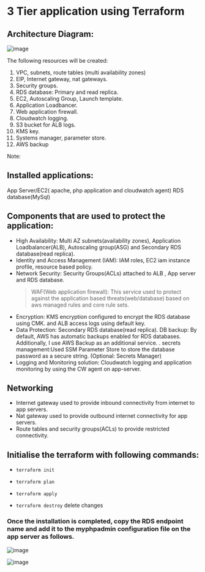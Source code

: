 # 3 Tier application using Terraform

## Architecture Diagram:
![image](https://github.com/gtmnagalla/3tier/assets/85630305/8e25b360-2cdc-4c31-a09e-b5ea70025316)


The following resources will be created:
1. VPC, subnets, route tables (multi availability zones)
2. EIP, Internet gateway, nat gateways.
3. Security groups.
4. RDS database: Primary and read replica.
5. EC2, Autoscaling Group, Launch template.
6. Application Loadbancer.
7. Web application firewall.
8. Cloudwatch logging.
9. S3 bucket for ALB logs.
10. KMS key.
11. Systems manager, parameter store.
12. AWS backup

Note: 

## Installed applications:
App Server/EC2( apache, php application and cloudwatch agent)
RDS database(MySql)

## Components that are used to protect the application:
- High Availability: Multi AZ subnets(availability zones), Application Loadbalancer(ALB), Autoscaling group(ASG) and Secondary RDS database(read replica).
- Identity and Access Management (IAM): IAM roles, EC2 iam instance profile, resource based policy.
- Network Security: Security Groups(ACLs) attached to ALB , App server and RDS database.
  > WAF(Web application firewall): This service used to protect against the application based threats(web/database) based on aws managed rules and core rule sets.
- Encryption: KMS encryption configured to encrypt the RDS database using CMK. and ALB access logs using default key.
- Data Protection: Secondary RDS database(read replica).
  DB backup: By default, AWS has automatic backups enabled for RDS databases. Additionally, I use AWS Backup as an additional service.
  . secrets management:Used SSM Parameter Store to store the database password as a secure string. (Optional: Secrets Manager)
- Logging and Monitoring solution: Cloudwatch logging and application monitoring by using the CW agent on app-server.
  
## Networking
- Internet gateway used to provide inbound connectivity from internet to app servers.
- Nat gateway used to provide outbound internet connectivity for app servers.
- Route tables and security groups(ACLs) to provide restricted connectivity. 

## Initialise the terraform with following commands:
- ```terraform init```

- ```terraform plan```

- ```terraform apply```

- ```terraform destroy``` delete changes


### Once the installation is completed, copy the RDS endpoint name and add it to the myphpadmin configuration file on the app server as follows.
 ![image](https://github.com/gtmnagalla/3tier/assets/85630305/49639e4b-ea48-4a5c-8822-e607e7677d77)

 ![image](https://github.com/gtmnagalla/3tier/assets/85630305/6e91cf8c-774a-4fe8-9e2d-6da64890a4d7)

